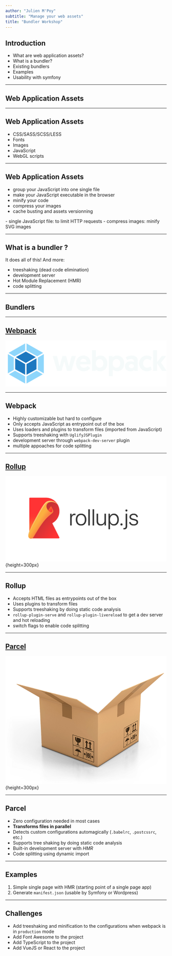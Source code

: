 ```yaml
---
author: "Julien M'Poy"
subtitle: "Manage your web assets"
title: "Bundler Workshop"
---
```


## Introduction

- What are web application assets?
- What is a bundler?
- Existing bundlers
- Examples
- Usability with symfony

---

## Web Application Assets

---

## Web Application Assets

- CSS/SASS/SCSS/LESS
- Fonts
- Images
- JavaScript
- WebGL scripts

---

## Web Application Assets

- group your JavaScript into one single file
- make your JavaScript executable in the browser
- minify your code
- compress your images
- cache busting and assets versionning

<aside class="notes">
 - single JavaScript file: to limit HTTP requests
 - compress images: minify SVG images
</aside>

---

## What is a bundler ?

It does all of this! And more:

- treeshaking (dead code elimination)
- development server
- Hot Module Replacement (HMR)
- code splitting

---

## Bundlers

---

## [Webpack](https://webpack.js.org/)

![Webpack logo](./images/webpack-logo.svg)

---

## Webpack

- Highly customizable but hard to configure
- Only accepts JavaScript as entrypoint out of the box
- Uses loaders and plugins to transform files (imported from JavaScript)
- Supports treeshaking with `UglifyJSPlugin`
- development server through `webpack-dev-server` plugin
- multiple appoaches for code splitting

---

## [Rollup](https://rollupjs.org/guide/en/)

![Rollup logo](./images/rollup-logo.jpg){height=300px}

---

## Rollup

- Accepts HTML files as entrypoints out of the box
- Uses plugins to transform files
- Supports treeshaking by doing static code analysis
- `rollup-plugin-serve` and `rollup-plugin-livereload` to get a dev server and hot reloading
- switch flags to enable code splitting

---

## [Parcel](https://parceljs.org/)

![Parcel logo](./images/parcel-logo.png){height=300px}

---

## Parcel

- Zero configuration needed in most cases
- **Transforms files in parallel**
- Detects custom configurations automagically (`.babelrc`, `.postcssrc`, etc.)
- Supports tree shaking by doing static code analysis
- Built-in development server with *HMR*
- Code splitting using dynamic import

---

## Examples

1. Simple single page with HMR (starting point of a single page app)
2. Generate `manifest.json` (usable by Symfony or Wordpress)

---

## Challenges

- Add treeshaking and minification to the configurations when webpack is in `production` mode
- Add Font Awesome to the project
- Add TypeScript to the project
- Add VueJS or React to the project
